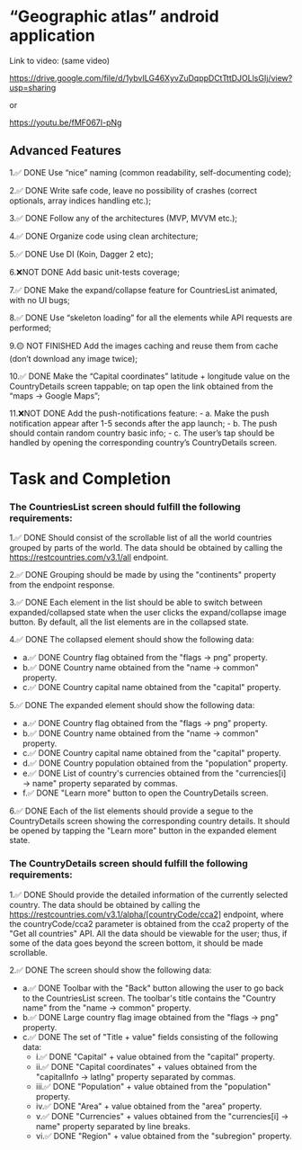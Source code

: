 # “Geographic atlas” android application
Link to video: (same video)

https://drive.google.com/file/d/1ybvILG46XyvZuDqppDCtTttDJOLlsGIj/view?usp=sharing

or 

https://youtu.be/fMF067I-pNg

## Advanced Features
1.✅ DONE  Use “nice” naming (common readability, self-documenting code);

2.✅ DONE  Write safe code, leave no possibility of crashes (correct optionals, array indices handling etc.);

3.✅ DONE  Follow any of the architectures (MVP, MVVM etc.);

4.✅ DONE  Organize code using clean architecture;

5.✅ DONE  Use DI (Koin, Dagger 2 etc);

6.❌NOT DONE  Add basic unit-tests coverage;

7.✅ DONE  Make the expand/collapse feature for CountriesList animated, with no UI bugs;

8.✅ DONE  Use “skeleton loading” for all the elements while API requests are performed;

9.🟡 NOT FINISHED  Add the images caching and reuse them from cache (don’t download any image  twice);

10.✅ DONE  Make the “Capital coordinates” latitude + longitude value on the CountryDetails screen tappable; on tap open the link obtained from the “maps → Google Maps”;

11.❌NOT DONE  Add the push-notifications feature:
    - a. Make the push notification appear after 1-5 seconds after the app launch;
    - b. The push should contain random country basic info;
    - c. The user’s tap should be handled by opening the corresponding country’s CountryDetails screen.



# Task and Completion
### The CountriesList screen should fulfill the following requirements:

1.✅ DONE  Should consist of the scrollable list of all the world countries grouped by parts of the world. The data should be obtained by calling the https://restcountries.com/v3.1/all endpoint.

2.✅ DONE  Grouping should be made by using the "continents" property from the endpoint response.

3.✅ DONE  Each element in the list should be able to switch between expanded/collapsed state when the user clicks the expand/collapse image button. By default, all the list elements are in the collapsed state.

4.✅ DONE  The collapsed element should show the following data:
   - a.✅ DONE  Country flag obtained from the "flags → png" property.
   - b.✅ DONE  Country name obtained from the "name → common" property.
   - c.✅ DONE  Country capital name obtained from the "capital" property.

5.✅ DONE  The expanded element should show the following data:
   - a.✅ DONE  Country flag obtained from the "flags → png" property.
   - b.✅ DONE  Country name obtained from the "name → common" property.
   - c.✅ DONE  Country capital name obtained from the "capital" property.
   - d.✅ DONE  Country population obtained from the "population" property.
   - e.✅ DONE  List of country's currencies obtained from the "currencies[i] → name" property separated by commas.
   - f.✅ DONE  "Learn more" button to open the CountryDetails screen.

6.✅ DONE  Each of the list elements should provide a segue to the CountryDetails screen showing the corresponding country details. It should be opened by tapping the "Learn more" button in the expanded element state.

### The CountryDetails screen should fulfill the following requirements:
1.✅ DONE  Should provide the detailed information of the currently selected country. The data should be obtained by calling the https://restcountries.com/v3.1/alpha/[countryCode/cca2] endpoint, where the countryCode/cca2 parameter is obtained from the cca2 property of the "Get all countries" API. All the data should be viewable for the user; thus, if some of the data goes beyond the screen bottom, it should be made scrollable.

2.✅ DONE  The screen should show the following data:
   - a.✅ DONE  Toolbar with the "Back" button allowing the user to go back to the CountriesList screen. The toolbar's title contains the "Country name" from the "name → common" property.
   - b.✅ DONE  Large country flag image obtained from the "flags → png" property.
   - c.✅ DONE  The set of "Title + value" fields consisting of the following data:
     - i.✅ DONE  "Capital" + value obtained from the "capital" property.
     - ii.✅ DONE  "Capital coordinates" + values obtained from the "capitalInfo → latlng" property separated by commas.
     - iii.✅ DONE  "Population" + value obtained from the "population" property.
     - iv.✅ DONE  "Area" + value obtained from the "area" property.
     - v.✅ DONE  "Currencies" + values obtained from the "currencies[i] → name" property separated by line breaks.
     - vi.✅ DONE  "Region" + value obtained from the "subregion" property.
